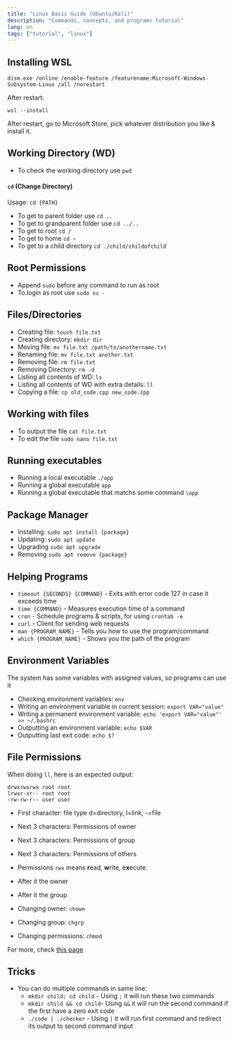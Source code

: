 ```yaml
---
title: "Linux Basic Guide (Ubuntu/Kali)"
description: "Commands, concepts, and programs tutorial"
lang: en
tags: ["tutorial", "linux"]
---
```

## Installing WSL
```
dism.exe /online /enable-feature /featurename:Microsoft-Windows-Subsystem-Linux /all /norestart
```
After restart:
```
wsl --install
```
After restart, go to Microsoft Store, pick whatever distribution you like & install it.

## Working Directory (WD)
- To check the working directory use `pwd`
#### `cd` (Change Directory)
Usage: `cd {PATH}`
- To get to parent folder use `cd ..`
- To get to grandparent folder use `cd ../..`
- To get to root `cd /`
- To get to home `cd ~`
- To get to a child directory `cd ./child/childofchild`

## Root Permissions
- Append `sudo` before any command to run as root
- To login as root use `sudo su -`

## Files/Directories
- Creating file: `touch file.txt`
- Creating directory: `mkdir dir`
- Moving file: `mv file.txt /path/to/anothername.txt`
- Renaming file: `mv file.txt another.txt`
- Removing file: `rm file.txt`
- Removing Directory: `rm -d`
- Listing all contents of WD: `ls`
- Listing all contents of WD with extra details: `ll`
- Copying a file: `cp old_code.cpp new_code.cpp`

## Working with files
- To output the file `cat file.txt`
- To edit the file `sudo nano file.txt`

## Running executables
- Running a local executable `./app`
- Running a global executable `app`
- Running a global executable that matchs some command `\app`

## Package Manager
- Installing: `sudo apt install {package}`
- Updating: `sudo apt update`
- Upgrading `sudo apt upgrade`
- Removing `sudo apt remove {package}`

## Helping Programs
- `timeout {SECONDS} {COMMAND}` - Exits with error code 127 in case it exceeds time
- `time {COMMAND}` - Measures execution time of a command
- `cron` - Schedule programs & scripts, for using `crontab -e`
- `curl` - Client for sending web requests
- `man {PROGRAM_NAME}` - Tells you how to use the program/command
- `which {PROGRAM_NAME}` - Shows you the path of the program

## Environment Variables
The system has some variables with assigned values, so programs can use it
- Checking environment variables: `env`
- Writing an environment variable in current session: `export VAR="value"`
- Writing a permanent environment variable: `echo 'export VAR="value"' >> ~/.bashrc`
- Outputting an environment variable: `echo $VAR`
- Outputting last exit code: `echo $?`

## File Permissions
When doing `ll`, here is an expected output:
```
drwxrwxrwx root root
lrwxr-xr-- root root
-rw-rw-r-- user user
```
- First character: file type d=directory, l=link, -=file
- Next 3 characters: Permissions of owner
- Next 3 characters: Permissions of group
- Next 3 characters: Permissions of others
- Permissions `rwx` means **r**ead, **w**rite, e**x**ecute.
- After it the owner
- After it the group

- Changing owner: `chown`
- Changing group: `chgrp`
- Changing permissions: `chmod`

For more, check [this page](https://help.ubuntu.com/community/FilePermissions)
## Tricks
- You can do multiple commands in same line:
  - `mkdir child; cd child` - Using `;` it will run these two commands
  - `mkdir child && cd child`- Using `&&` it will run the second command if the first have a zero exit code
  - `./code | ./checker` - Using `|` it will run first command and redirect its output to second command input
